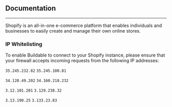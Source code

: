## Documentation
----

Shopify is an all-in-one e-commerce platform that enables individuals and businesses to easily create and manage their own online stores.

### IP Whitelisting

To enable Buildable to connect to your Shopify instance, please ensure that your firewall accepts incoming requests from the following IP addresses:

`35.245.232.82` `35.245.100.81`

`34.120.49.202` `34.160.218.232`

`3.12.101.201` `3.129.238.32`

`3.13.190.25` `3.133.23.83`

